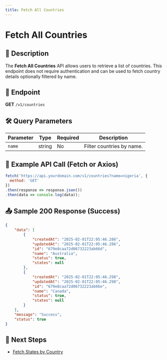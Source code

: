```yaml
---
title: Fetch All Countries
---
```


# Fetch All Countries

## 📌 Description
The **Fetch All Countries** API allows users to retrieve a list of countries. This endpoint does not require authentication and can be used to fetch country details optionally filtered by name.

## 🔗 Endpoint
**GET** `/v1/countries`

## 🛠️ Query Parameters
| Parameter | Type   | Required | Description |
|-----------|--------|----------|-------------|
| `name`    | string | No       | Filter countries by name. |

## 📡 Example API Call (Fetch or Axios)
```javascript
fetch('https://api.yourdomain.com/v1/countries?name=nigeria', {
  method: 'GET'
})
.then(response => response.json())
.then(data => console.log(data));
```

## 📤 Sample 200 Response (Success)
```json
{
    "data": [
        {
            "createdAt": "2025-02-01T22:05:46.286",
            "updatedAt": "2025-02-01T22:05:46.286",
            "id": "679e8caa72d06732223ab66d",
            "name": "Australia",
            "status": true,
            "states": null
        },
        {
            "createdAt": "2025-02-01T22:05:46.298",
            "updatedAt": "2025-02-01T22:05:46.298",
            "id": "679e8caa72d06732223ab66e",
            "name": "Canada",
            "status": true,
            "states": null
        }
    ],
    "message": "Success",
    "status": true
}
```

## 🔗 Next Steps
- [Fetch States by Country](./states.md)

